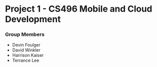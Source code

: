 # Project 1 - CS496 Mobile and Cloud Development
### Group Members
* Devin Foulger
* David Winkler
* Harrison Kaiser
* Terrance Lee

